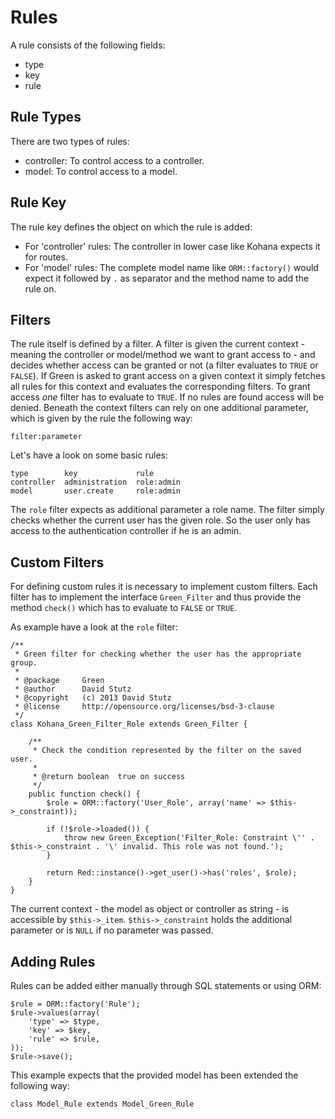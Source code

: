 # Rules

A rule consists of the following fields:

* type
* key
* rule

## Rule Types

There are two types of rules:

* controller: To control access to a controller.
* model: To control access to a model.

## Rule Key

The rule key defines the object on which the rule is added:

* For 'controller' rules: The controller in lower case like Kohana expects it for routes.
* For 'model' rules: The complete model name like `ORM::factory()` would expect it followed by `.` as separator and the method name to add the rule on.

## Filters

The rule itself is defined by a filter. A filter is given the current context - meaning the controller or model/method we want to grant access to - and decides whether access can be granted or not (a filter evaluates to `TRUE` or `FALSE`). If Green is asked to grant access on a given context it simply fetches all rules for this context and evaluates the corresponding filters. To grant access _one_ filter has to evaluate to `TRUE`. If no rules are found access will be denied. Beneath the context filters can rely on one additional parameter, which is given by the rule the following way:

    filter:parameter

Let's have a look on some basic rules:

    type        key             rule
    controller  administration  role:admin
    model       user.create     role:admin

The `role` filter expects as additional parameter a role name. The filter simply checks whether the current user has the given role. So the user only has access to the authentication controller if he is an admin.

## Custom Filters

For defining custom rules it is necessary to implement custom filters. Each filter has to implement the interface `Green_Filter` and thus provide the method `check()` which has to evaluate to `FALSE` or `TRUE`.

As example have a look at the `role` filter:

    /**
     * Green filter for checking whether the user has the appropriate group.
     *
     * @package     Green
     * @author      David Stutz
     * @copyright   (c) 2013 David Stutz
     * @license     http://opensource.org/licenses/bsd-3-clause
     */
    class Kohana_Green_Filter_Role extends Green_Filter {

        /**
         * Check the condition represented by the filter on the saved user.
         * 
         * @return boolean  true on success
         */
        public function check() {
            $role = ORM::factory('User_Role', array('name' => $this->_constraint));

            if (!$role->loaded()) {
                throw new Green_Exception('Filter_Role: Constraint \'' . $this->_constraint . '\' invalid. This role was not found.');
            }

            return Red::instance()->get_user()->has('roles', $role);
        }
    }

The current context  - the model as object or controller as string - is accessible by `$this->_item`. `$this->_constraint` holds the additional parameter or is `NULL` if no parameter was passed.

## Adding Rules

Rules can be added either manually through SQL statements or using ORM:

    $rule = ORM::factory('Rule');
    $rule->values(array(
        'type' => $type,
        'key' => $key,
        'rule' => $rule,
    ));
    $rule->save();

This example expects that the provided model has been extended the following way:

    class Model_Rule extends Model_Green_Rule